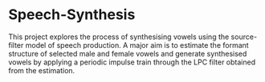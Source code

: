 # Speech-Synthesis
This project explores the process of synthesising vowels using the source-filter model of speech production. A major aim is to estimate the formant structure of selected male and female vowels and generate synthesised vowels by applying a periodic impulse train through the LPC filter obtained from the estimation.
